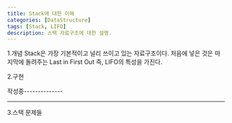 ```yaml
---
title: Stack에 대한 이해
categories: [DataStructure]
tags: [Stack, LIFO]
description: 스택 자료구조에 대한 설명.
---
```


1.개념
Stack은 가장 기본적이고 널리 쓰이고 있는 자료구조이다.
처음에 넣은 것은 마지막에 돌려주는 Last in First Out 즉, LIFO의 특성을 가진다.

2.구현

작성중--------------
***

3.스택 문제들
